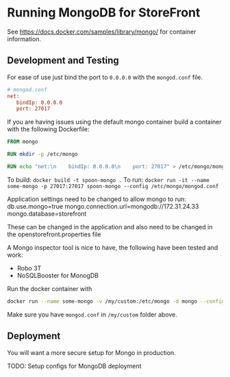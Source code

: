 # Running MongoDB for StoreFront


See https://docs.docker.com/samples/library/mongo/ for container information.

## Development and Testing

For ease of use just bind the port to `0.0.0.0` with the  `mongod.conf` file.

```ini
# mongod.conf
net:
   bindIp: 0.0.0.0
   port: 27017
```

If you are having issues using the default mongo container build a container with the following Dockerfile:

```Dockerfile
FROM mongo

RUN mkdir -p /etc/mongo

RUN echo "net:\n    bindIp: 0.0.0.0\n    port: 27017" > /etc/mongo/mongod.conf
```

To build: `docker build -t spoon-mongo .`
To run: `docker run -it --name some-mongo -p 27017:27017 spoon-mongo --config /etc/mongo/mongod.conf`

Application settings need to be changed to allow mongo to run: 
   db.use.mongo=true
   mongo.connection.url=mongodb://172.31.24.33
   mongo.database=storefront

These can be changed in the application and also need to be changed in the openstorefront.properties file

A Mongo inspector tool is nice to have, the following have been tested and work:
   - Robo 3T
   - NoSQLBooster for MonogDB

Run the docker container with 

```sh
docker run --name some-mongo -v /my/custom:/etc/mongo -d mongo --config /etc/mongo/mongod.conf
```

Make sure you have `mongod.conf` in `/my/custom` folder above.


## Deployment

You will want a more secure setup for Mongo in production.

TODO: Setup configs for MongoDB deployment